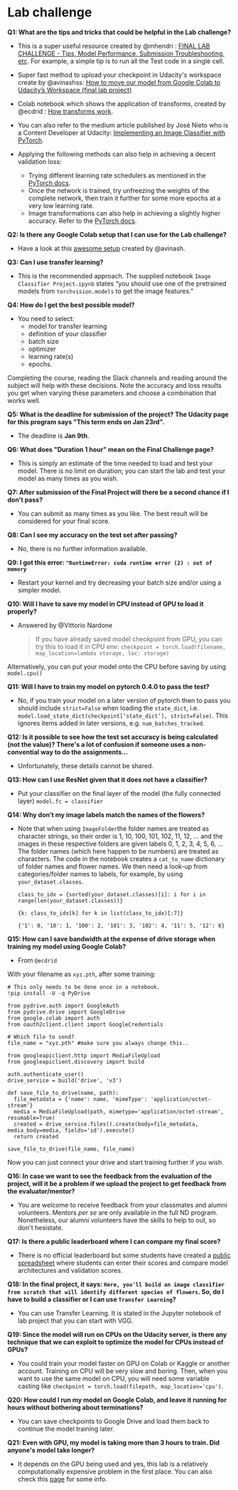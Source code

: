 # Lab challenge

**Q1: What are the tips and tricks that could be helpful in the Lab challenge?**
- This is a super useful resource created by @mhendri : [FINAL LAB CHALLENGE - Tips, Model Performance, Submission Troubleshooting, etc](https://docs.google.com/document/d/1-MCDPOejsn2hq9EoBzMpzGv9jEdtMWoIwjkAa1cVbSM/edit#heading=h.nj23sjpj5u97). For example, a simple tip is to run all the Test code in a single cell.

- Super fast method to upload your checkpoint in Udacity's workspace create by @avinashss: [How to move our model from Google Colab to Udacity’s Workspace (final lab project)](https://medium.com/@ml_kid/how-to-move-our-model-from-google-colab-to-udacitys-workspace-final-lab-project-88e1a0b7d6ab)

- Colab notebook which shows the application of transforms, created by @ecdrid : [How transforms work](https://colab.research.google.com/drive/1iDwVOoVBkuljUadRSCChs33iNtbrI6Wv). 

- You can also refer to the medium article published by José Nieto who is a Content Developer at Udacity: [Implementing an Image Classifier with PyTorch](https://medium.com/udacity/implementing-an-image-classifier-with-pytorch-part-1-cf5444b8e9c9). 

- Applying the following methods can also help in achieving a decent validation loss:
  
  - Trying different learning rate schedulers as mentioned in the [PyTorch docs](https://pytorch.org/docs/stable/optim.html#how-to-adjust-learning-rate).
  - Once the network is trained, try unfreezing the weights of the complete network, then train it further for some more epochs at a very
  low learning rate.
  - Image transformations can also help in achieving a slightly higher accuracy. Refer to the [PyTorch docs](https://pytorch.org/docs/stable/torchvision/transforms.html?highlight=transforms).
  
**Q2: Is there any Google Colab setup that I can use for the Lab challenge?**

- Have a look at this [awesome setup](https://colab.research.google.com/drive/1N7r7HJ4ImgZNLXsSiuwCadVVwsGjLmFy) created by @avinash.

**Q3: Can I use transfer learning?**
- This is the recommended approach. The supplied notebook `Image Classifier Project.ipynb` states “you should use one of the pretrained
models from `torchvision.models` to get the image features.”

**Q4: How do I get the best possible model?**
- You need to select:
  *  model for transfer learning
  *  definition of your classifier
  *  batch size
  *  optimizer
  *  learning rate(s)
  *  epochs.
  
Completing the course, reading the Slack channels and reading around the subject will help with these decisions. Note the accuracy and 
loss results you get when varying these parameters and choose a combination that works well.

**Q5: What is the deadline for submission of the project? The Udacity page for this program says "This term ends on Jan 23rd".**
- The deadline is **Jan 9th**.

**Q6: What does "Duration 1 hour" mean on the Final Challenge page?**
- This is simply an estimate of the time needed to load and test your model. There is no limit on duration; you can start the lab and test
your model as many times as you wish.

**Q7: After submission of the Final Project will there be a second chance if I don’t pass?**
- You can submit as many times as you like. The best result will be considered for your final score.

**Q8: Can I see my accuracy on the test set after passing?**
- No, there is no further information available.

**Q9: I got this error: `"RuntimeError: cuda runtime error (2) : out of memory`**
- Restart your kernel and try decreasing your batch size and/or using a simpler model.

**Q10: Will I have to save my model in CPU instead of GPU to load it properly?**
- Answered by @Vittorio Nardone

  >If you have already saved model checkpoint from GPU, you can try this to load it in CPU env: 
  `checkpoint = torch.load(filename, map_location=lambda storage, loc: storage)`
  
Alternatively, you can put your model onto the CPU before saving by using `model.cpu()`

**Q11: Will I have to train my model on pytorch 0.4.0 to pass the test?**
- No, if you train your model on a later version of pytorch then to pass you should include `strict=False` when loading the `state_dict`,
i.e. `model.load_state_dict(checkpoint[‘state_dict’], strict=False)`. This ignores items added in later versions, e.g. 
`num_batches_tracked`.

**Q12: Is it possible to see how the test set accuracy is being calculated (not the value)? There's a lot of confusion if someone uses a non-convential way to do the assignments...**
- Unfortunately, these details cannot be shared. 

**Q13: How can I use ResNet given that it does not have a classifier?**
- Put your classifier on the final layer of the model (the fully connected layer) `model.fc = classifier`

**Q14: Why don’t my image labels match the names of the flowers?**
- Note that when using `ImageFolder`the folder names are treated as character strings, so their order is 1, 10, 100, 101, 102, 11, 
12, … and the images in these respective folders are given labels 0, 1, 2, 3, 4, 5, 6, … The folder names (which here happen to be 
numbers) are treated as characters. The code in the notebook creates a `cat_to_name` dictionary of folder names and flower names. We 
then need a look-up from categories/folder names to labels, for example, by using `your_dataset.classes`.

  `class_to_idx = {sorted(your_dataset.classes)[i]: i for i in range(len(your_dataset.classes))}`

  `{k: class_to_idx[k] for k in list(class_to_idx)[:7]}`

  `{'1': 0, '10': 1, '100': 2, '101': 3, '102': 4, '11': 5, '12': 6}`


**Q15: How can I save bandwidth at the expense of drive storage when training my model using Google Colab?**

- From `@ecdrid`

With your filename as `xyz.pth`, after some training:

```# Install the PyDrive wrapper & import libraries.
# This only needs to be done once in a notebook.
!pip install -U -q PyDrive

from pydrive.auth import GoogleAuth
from pydrive.drive import GoogleDrive
from google.colab import auth
from oauth2client.client import GoogleCredentials

# Which file to send?
file_name = "xyz.pth" #make sure you always change this..

from googleapiclient.http import MediaFileUpload
from googleapiclient.discovery import build

auth.authenticate_user()
drive_service = build('drive', 'v3')

def save_file_to_drive(name, path):
  file_metadata = {'name': name, 'mimeType': 'application/octet-stream'}
  media = MediaFileUpload(path, mimetype='application/octet-stream', resumable=True)
  created = drive_service.files().create(body=file_metadata, media_body=media, fields='id').execute()
  return created

save_file_to_drive(file_name, file_name)
```
Now you can just connect your drive and start training further if you wish.

**Q16: In case we want to see the feedback from the evaluation of the project, will it be a problem if we upload the project to get feedback from the evaluator/mentor?**
- You are welcome to receive feedback from your classmates and alumni volunteers. Mentors _per se_ are only available in the full ND program. Nonetheless, our alumni volunteers have the skills to help to out, so don't hesistate.

**Q17: Is there a public leaderboard where I can compare my final score?**
- There is no official leaderboard but some students have created a [public spreadsheet](https://docs.google.com/spreadsheets/d/1eVqdzQtS4xJDO-nZB8E3PvhpSgYML5dR7Mdh5CCtt-E/edit?usp=sharing) where students can enter their scores and compare model architectures and validation scores.  

**Q18: In the final project, it says: `Here, you'll build an image classifier from scratch that will identify different species of flowers`. So, do I have to build a classifier or I can use `Transfer Learning`?**
- You can use Transfer Learning. It is stated in the Jupyter notebook of lab project that you can start with VGG.

**Q19: Since the model will run on CPUs on the Udacity server, is there any technique that we can exploit to optimize the model for CPUs instead of GPUs?**
- You could train your model faster on GPU on Colab or Kaggle or another account. Training on CPU will be very slow and boring. Then, when you want to use the same model on CPU, you will need some variable casting like `checkpoint = torch.load(filepath, map_location='cpu')`.

**Q20: How could I run my model on Google Colab, and leave it running for hours without bothering about terminations?**
- You can save checkpoints to Google Drive and load them back to continue the model training later. 

**Q21: Even with GPU, my model is taking more than 3 hours to train. Did anyone's model take longer?**
- It depends on the GPU being used and yes, this lab is a relatively computationally expensive problem in the first place. You can also check this [page](https://datascience.stackexchange.com/questions/26209/why-is-training-take-so-long-on-my-gpu) for some info.
